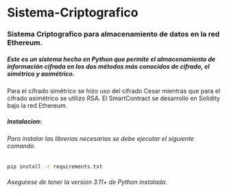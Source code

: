# Sistema-Criptografico

### Sistema Criptografico para almacenamiento de datos en la red Ethereum.
##### Este es un sistema hecho en Python que permite el almacenamiento de información cifrada en los dos métodos más conocidos de cifrado, el simétrico y asimétrico.
Para el cifrado simétrico se hizo uso del cifrado Cesar mientras que para el cifrado asimétrico se utilizo RSA.
El SmartContract se desarrollo en Solidity bajo la red Ethereum.

##### Instalacion:
###### Para instalar las librerias necesarias se debe ejecutar el siguiente comando.
```sh
pip install -r requirements.txt
```
###### Asegurese de tener la version 3.11+ de Python instalada.
